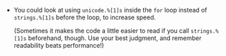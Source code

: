 - You could look at using `unicode.%[1]s` inside the `for` loop instead of `strings.%[1]s` before the loop, to increase speed.

    (Sometimes it makes the code a little easier to read if you call `strings.%[1]s` beforehand, though. Use your best judgment, and remember readability beats performance!)
